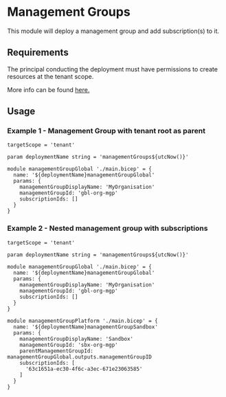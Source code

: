 # Management Groups
This module will deploy a management group and add subscription(s) to it.

## Requirements
The principal conducting the deployment must have permissions to create resources at the tenant scope. 

More info can be found [here.](https://docs.microsoft.com/en-us/azure/azure-resource-manager/templates/deploy-to-tenant?tabs=azure-cli#required-access)

## Usage

### Example 1 - Management Group with tenant root as parent
``` bicep
targetScope = 'tenant'

param deploymentName string = 'managementGroups${utcNow()}'

module managementGroupGlobal './main.bicep' = {
  name: '${deploymentName}managementGroupGlobal'
  params: {
    managementGroupDisplayName: 'MyOrganisation'
    managementGroupId: 'gbl-org-mgp'
    subscriptionIds: []
  }
}
```

### Example 2 - Nested management group with subscriptions
``` bicep
targetScope = 'tenant'

param deploymentName string = 'managementGroups${utcNow()}'

module managementGroupGlobal './main.bicep' = {
  name: '${deploymentName}managementGroupGlobal'
  params: {
    managementGroupDisplayName: 'MyOrganisation'
    managementGroupId: 'gbl-org-mgp'
    subscriptionIds: []
  }
}

module managementGroupPlatform './main.bicep' = {
  name: '${deploymentName}managementGroupSandbox'
  params: {
    managementGroupDisplayName: 'Sandbox'
    managementGroupId: 'sbx-org-mgp'
    parentManagementGroupId: managementGroupGlobal.outputs.managementGroupID
    subscriptionIds: [
      '63c1651a-ec30-4f6c-a3ec-671e23063585'
    ]
  }
}
```